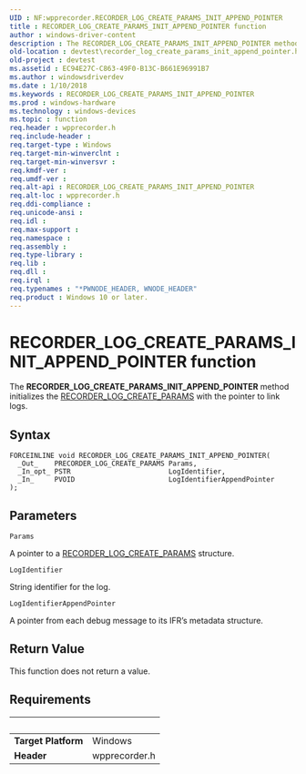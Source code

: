 ```yaml
---
UID : NF:wpprecorder.RECORDER_LOG_CREATE_PARAMS_INIT_APPEND_POINTER
title : RECORDER_LOG_CREATE_PARAMS_INIT_APPEND_POINTER function
author : windows-driver-content
description : The RECORDER_LOG_CREATE_PARAMS_INIT_APPEND_POINTER method initializes the RECORDER_LOG_CREATE_PARAMS with the pointer to link logs.
old-location : devtest\recorder_log_create_params_init_append_pointer.htm
old-project : devtest
ms.assetid : EC94E27C-C863-49F0-B13C-B661E96991B7
ms.author : windowsdriverdev
ms.date : 1/10/2018
ms.keywords : RECORDER_LOG_CREATE_PARAMS_INIT_APPEND_POINTER
ms.prod : windows-hardware
ms.technology : windows-devices
ms.topic : function
req.header : wpprecorder.h
req.include-header : 
req.target-type : Windows
req.target-min-winverclnt : 
req.target-min-winversvr : 
req.kmdf-ver : 
req.umdf-ver : 
req.alt-api : RECORDER_LOG_CREATE_PARAMS_INIT_APPEND_POINTER
req.alt-loc : wpprecorder.h
req.ddi-compliance : 
req.unicode-ansi : 
req.idl : 
req.max-support : 
req.namespace : 
req.assembly : 
req.type-library : 
req.lib : 
req.dll : 
req.irql : 
req.typenames : "*PWNODE_HEADER, WNODE_HEADER"
req.product : Windows 10 or later.
---
```



# RECORDER_LOG_CREATE_PARAMS_INIT_APPEND_POINTER function
The <b>RECORDER_LOG_CREATE_PARAMS_INIT_APPEND_POINTER</b> method initializes the <a href="..\wpprecorder\ns-wpprecorder-_recorder_log_create_params.md">RECORDER_LOG_CREATE_PARAMS</a> with the pointer to link logs.

## Syntax

````
FORCEINLINE void RECORDER_LOG_CREATE_PARAMS_INIT_APPEND_POINTER(
  _Out_    PRECORDER_LOG_CREATE_PARAMS Params,
  _In_opt_ PSTR                        LogIdentifier,
  _In_     PVOID                       LogIdentifierAppendPointer
);
````

## Parameters

`Params`

A pointer to a <a href="..\wpprecorder\ns-wpprecorder-_recorder_log_create_params.md">RECORDER_LOG_CREATE_PARAMS</a> structure.

`LogIdentifier`

String identifier for the log.

`LogIdentifierAppendPointer`

A pointer from each debug message to its IFR’s metadata structure.


## Return Value

This function does not return a value.


## Requirements
| &nbsp; | &nbsp; |
| ---- |:---- |
| **Target Platform** | Windows |
| **Header** | wpprecorder.h |